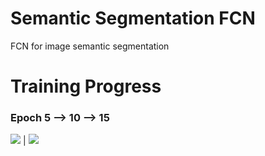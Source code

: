 # Semantic Segmentation FCN
FCN for image semantic segmentation

# Training Progress
### Epoch 5 --> 10 --> 15
![](res/5/Figure_6.gif)  |  ![](res/5/Figure_17.gif)

